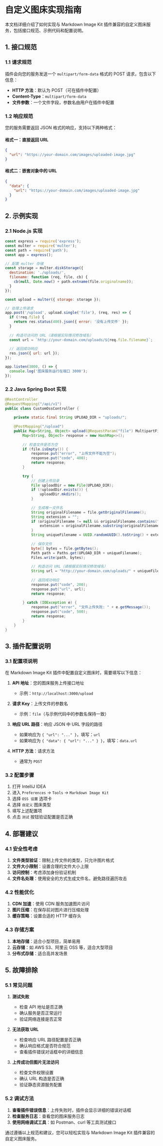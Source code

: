 # 自定义图床实现指南

本文档详细介绍了如何实现与 Markdown Image Kit 插件兼容的自定义图床服务，包括接口规范、示例代码和配置说明。

## 1. 接口规范

### 1.1 请求规范

插件会向您的服务发送一个 `multipart/form-data` 格式的 POST 请求，包含以下信息：

- **HTTP 方法**：默认为 POST（可在插件中配置）
- **Content-Type**：`multipart/form-data`
- **文件参数**：一个文件字段，参数名由用户在插件中配置

### 1.2 响应规范

您的服务需要返回 JSON 格式的响应，支持以下两种格式：

#### 格式一：直接返回 URL

```json
{
  "url": "https://your-domain.com/images/uploaded-image.jpg"
}
```

#### 格式二：嵌套对象中的 URL

```json
{
  "data": {
    "url": "https://your-domain.com/images/uploaded-image.jpg"
  }
}
```

## 2. 示例实现

### 2.1 Node.js 实现

```javascript
const express = require('express');
const multer = require('multer');
const path = require('path');
const app = express();

// 配置 multer 存储
const storage = multer.diskStorage({
  destination: './uploads/',
  filename: function (req, file, cb) {
    cb(null, Date.now() + path.extname(file.originalname));
  }
});

const upload = multer({ storage: storage });

// 处理上传请求
app.post('/upload', upload.single('file'), (req, res) => {
  if (!req.file) {
    return res.status(400).json({ error: '没有上传文件' });
  }
  
  // 构造可访问的 URL（请根据实际情况修改域名）
  const url = `http://your-domain.com/uploads/${req.file.filename}`;
  
  // 返回成功响应
  res.json({ url: url });
});

app.listen(3000, () => {
  console.log('图床服务运行在端口 3000');
});
```

### 2.2 Java Spring Boot 实现

```java
@RestController
@RequestMapping("/api/v1")
public class CustomOssController {
    
    private static final String UPLOAD_DIR = "uploads/";
    
    @PostMapping("/upload")
    public Map<String, Object> upload(@RequestParam("file") MultipartFile file) {
        Map<String, Object> response = new HashMap<>();
        
        // 检查文件是否为空
        if (file.isEmpty()) {
            response.put("error", "上传文件不能为空");
            response.put("code", 400);
            return response;
        }
        
        try {
            // 创建上传目录
            File uploadDir = new File(UPLOAD_DIR);
            if (!uploadDir.exists()) {
                uploadDir.mkdirs();
            }
            
            // 生成唯一文件名
            String originalFilename = file.getOriginalFilename();
            String extension = "";
            if (originalFilename != null && originalFilename.contains(".")) {
                extension = originalFilename.substring(originalFilename.lastIndexOf("."));
            }
            String uniqueFilename = UUID.randomUUID().toString() + extension;
            
            // 保存文件
            byte[] bytes = file.getBytes();
            Path path = Paths.get(UPLOAD_DIR + uniqueFilename);
            Files.write(path, bytes);
            
            // 构造访问 URL（请根据实际情况修改域名）
            String url = "http://your-domain.com/uploads/" + uniqueFilename;
            
            // 返回成功响应
            response.put("code", 200);
            response.put("url", url);
            return response;
            
        } catch (IOException e) {
            response.put("error", "文件上传失败: " + e.getMessage());
            response.put("code", 500);
            return response;
        }
    }
}
```

## 3. 插件配置说明

### 3.1 配置项说明

在 Markdown Image Kit 插件中配置自定义图床时，需要填写以下信息：

1. **API 地址**：您的图床服务上传接口地址
    - 示例：`http://localhost:3000/upload`

2. **请求 Key**：上传文件的参数名
    - 示例：`file`（与示例代码中的参数名保持一致）

3. **响应 URL 路径**：响应 JSON 中 URL 字段的路径
    - 如果响应为 `{ "url": "..." }`，填写：`url`
    - 如果响应为 `{ "data": { "url": "..." } }`，填写：`data.url`

4. **HTTP 方法**：请求方法
    - 通常为 `POST`

### 3.2 配置步骤

1. 打开 IntelliJ IDEA
2. 进入 `Preferences` → `Tools` → `Markdown Image Kit`
3. 选择 `OSS 设置` 选项卡
4. 选择 `自定义` 图床类型
5. 填写上述配置项
6. 点击 `测试` 按钮验证配置是否正确

## 4. 部署建议

### 4.1 安全性考虑

1. **文件类型验证**：限制上传文件的类型，只允许图片格式
2. **文件大小限制**：设置合理的文件大小上限
3. **访问控制**：考虑添加身份验证机制
4. **文件名处理**：使用安全的方式生成文件名，避免路径遍历攻击

### 4.2 性能优化

1. **CDN 加速**：使用 CDN 服务加速图片访问
2. **图片压缩**：在保存前对图片进行压缩处理
3. **缓存策略**：设置合适的 HTTP 缓存头

### 4.3 存储方案

1. **本地存储**：适合小型项目，简单易用
2. **云存储**：如 AWS S3、阿里云 OSS 等，适合大型项目
3. **分布式存储**：适合高并发场景

## 5. 故障排除

### 5.1 常见问题

1. **测试失败**
    - 检查 API 地址是否正确
    - 确认服务是否正常运行
    - 验证网络连接是否正常

2. **无法获取 URL**
    - 检查响应 URL 路径配置是否正确
    - 确认响应格式是否符合规范
    - 查看插件错误对话框中的详细信息

3. **上传成功但图片无法访问**
    - 检查文件权限设置
    - 确认 URL 构造是否正确
    - 验证静态资源服务配置

### 5.2 调试方法

1. **查看插件错误信息**：上传失败时，插件会显示详细的错误对话框
2. **检查服务日志**：查看您的图床服务日志
3. **使用网络调试工具**：如 Postman、curl 等工具测试接口

通过遵循以上规范和建议，您可以轻松实现与 Markdown Image Kit 插件兼容的自定义图床服务。